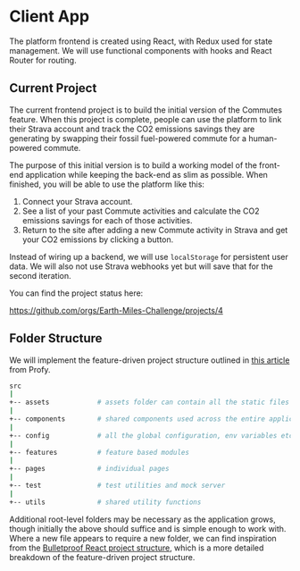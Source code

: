 # Client App

The platform frontend is created using React, with Redux used for state management. We will use functional components with hooks and React Router for routing.

## Current Project

The current frontend project is to build the initial version of the Commutes feature. When this project is complete, people can use the platform to link their Strava account and track the CO2 emissions savings they are generating by swapping their fossil fuel-powered commute for a human-powered commute.

The purpose of this initial version is to build a working model of the front-end application while keeping the back-end as slim as possible. When finished, you will be able to use the platform like this:

1. Connect your Strava account. 
2. See a list of your past Commute activities and calculate the CO2 emissions savings for each of those activities.
3. Return to the site after adding a new Commute activity in Strava and get your CO2 emissions by clicking a button. 

Instead of wiring up a backend, we will use `localStorage` for persistent user data. We will also not use Strava webhooks yet but will save that for the second iteration.

You can find the project status here: 

https://github.com/orgs/Earth-Miles-Challenge/projects/4

## Folder Structure

We will implement the feature-driven project structure outlined in [this article](https://profy.dev/article/react-folder-structure) from Profy. 


```sh
src
|
+-- assets            # assets folder can contain all the static files such as images, fonts, etc.
|
+-- components        # shared components used across the entire application
|
+-- config            # all the global configuration, env variables etc. get exported from here and used in the app
|
+-- features          # feature based modules
|
+-- pages             # individual pages
|
+-- test              # test utilities and mock server
|
+-- utils             # shared utility functions
```

Additional root-level folders may be necessary as the application grows, though initially the above should suffice and is simple enough to work with. Where a new file appears to require a new folder, we can find inspiration from the [Bulletproof React project structure](https://github.com/alan2207/bulletproof-react/blob/master/docs/project-structure.md), which is a more detailed breakdown of the feature-driven project structure.
